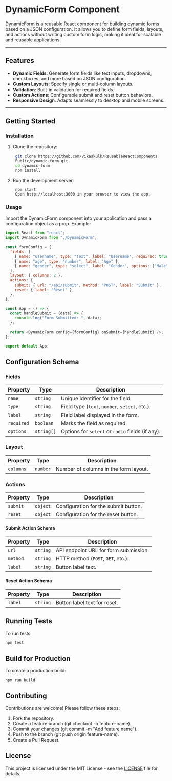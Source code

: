 # DynamicForm Component

DynamicForm is a reusable React component for building dynamic forms based on a JSON configuration. It allows you to define form fields, layouts, and actions without writing custom form logic, making it ideal for scalable and reusable applications.

---

## Features

- **Dynamic Fields**: Generate form fields like text inputs, dropdowns, checkboxes, and more based on JSON configuration.
- **Custom Layouts**: Specify single or multi-column layouts.
- **Validation**: Built-in validation for required fields.
- **Custom Actions**: Configurable submit and reset button behaviors.
- **Responsive Design**: Adapts seamlessly to desktop and mobile screens.

---

## Getting Started

### Installation

1. Clone the repository:
   ```bash
	git clone https://github.com/vikaskulk/ReusableReactComponents
	Public/dynamic-form.git
	cd dynamic-form
	npm install
   ```
2. Run the development server:
   ```
    npm start
    Open http://localhost:3000 in your browser to view the app.
   ```

### Usage

Import the DynamicForm component into your application and pass a configuration object as a prop.
Example:

```javascript
import React from "react";
import DynamicForm from "./DynamicForm";

const formConfig = {
  fields: [
    { name: "username", type: "text", label: "Username", required: true },
    { name: "age", type: "number", label: "Age" },
    { name: "gender", type: "select", label: "Gender", options: ["Male", "Female", "Other"] },
  ],
  layout: { columns: 2 },
  actions: {
    submit: { url: "/api/submit", method: "POST", label: "Submit" },
    reset: { label: "Reset" },
  },
};

const App = () => {
  const handleSubmit = (data) => {
    console.log("Form Submitted: ", data);
  };

  return <DynamicForm config={formConfig} onSubmit={handleSubmit} />;
};

export default App;
```

## Configuration Schema
### Fields

| Property   | Type       | Description                                         |
|------------|------------|-----------------------------------------------------|
| `name`     | `string`   | Unique identifier for the field.                    |
| `type`     | `string`   | Field type (`text`, `number`, `select`, etc.).       |
| `label`    | `string`   | Field label displayed in the form.                  |
| `required` | `boolean`  | Marks the field as required.                        |
| `options`  | `string[]` | Options for `select` or `radio` fields (if any).    |

### Layout

| Property   | Type       | Description                                         |
|------------|------------|-----------------------------------------------------|
| `columns`  | `number`   | Number of columns in the form layout.               |

### Actions

| Property   | Type       | Description                                         |
|------------|------------|-----------------------------------------------------|
| `submit`   | `object`   | Configuration for the submit button.                |
| `reset`    | `object`   | Configuration for the reset button.                 |

#### Submit Action Schema

| Property   | Type       | Description                                         |
|------------|------------|-----------------------------------------------------|
| `url`      | `string`   | API endpoint URL for form submission.               |
| `method`   | `string`   | HTTP method (`POST`, `GET`, etc.).                  |
| `label`    | `string`   | Button label text.                                  |

#### Reset Action Schema

| Property   | Type       | Description                                         |
|------------|------------|-----------------------------------------------------|
| `label`    | `string`   | Button label text for reset.                        |


## Running Tests
To run tests:

```
npm test
```

## Build for Production
To create a production build:

```
npm run build
```

## Contributing
Contributions are welcome! Please follow these steps:

1. Fork the repository.
2. Create a feature branch (git checkout -b feature-name).
3. Commit your changes (git commit -m "Add feature name").
4. Push to the branch (git push origin feature-name).
5. Create a Pull Request.

## License

This project is licensed under the MIT License - see the [LICENSE](LICENSE) file for details.


